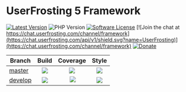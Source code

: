 # UserFrosting 5 Framework

[![Latest Version](https://img.shields.io/github/release/userfrosting/framework.svg)](https://github.com/userfrosting/framework/releases)
![PHP Version](https://img.shields.io/packagist/php-v/userfrosting/framework.svg?color=brightgreen)
[![Software License](https://img.shields.io/badge/license-MIT-brightgreen.svg)](LICENSE.md)
[![Join the chat at https://chat.userfrosting.com/channel/framework](https://chat.userfrosting.com/api/v1/shield.svg?name=UserFrosting)](https://chat.userfrosting.com/channel/framework)
[![Donate](https://img.shields.io/badge/Open%20Collective-Donate-blue.svg)](https://opencollective.com/userfrosting#backer)

| Branch | Build | Coverage | Style |
| ------ |:-----:|:--------:|:-----:|
| [master][framework]  | [![][framework-master-build]][framework-travis] | [![][framework-master-codecov]][framework-codecov] | [![][framework-style-master]][framework-style] |
| [develop][framework-develop] | [![][framework-develop-build]][framework-travis] | [![][framework-develop-codecov]][framework-codecov] | [![][framework-style-develop]][framework-style] |

<!-- Links -->
[framework]: https://github.com/userfrosting/framework
[framework-develop]: https://github.com/userfrosting/framework/tree/develop
[framework-version]: https://img.shields.io/github/release/userfrosting/framework.svg
[framework-master-build]: https://github.com/userfrosting/framework/workflows/Build/badge.svg?branch=master
[framework-master-codecov]: https://codecov.io/gh/userfrosting/framework/branch/master/graph/badge.svg
[framework-develop-build]: https://github.com/userfrosting/framework/workflows/Build/badge.svg?branch=develop
[framework-develop-codecov]: https://codecov.io/gh/userfrosting/framework/branch/develop/graph/badge.svg
[framework-releases]: https://github.com/userfrosting/framework/releases
[framework-travis]: https://github.com/userfrosting/framework/actions
[framework-codecov]: https://codecov.io/gh/userfrosting/framework
[framework-style-master]: https://github.styleci.io/repos/360994768/shield?branch=master&style=flat
[framework-style-develop]: https://github.styleci.io/repos/360994768/shield?branch=develop&style=flat
[framework-style]: https://github.styleci.io/repos/360994768